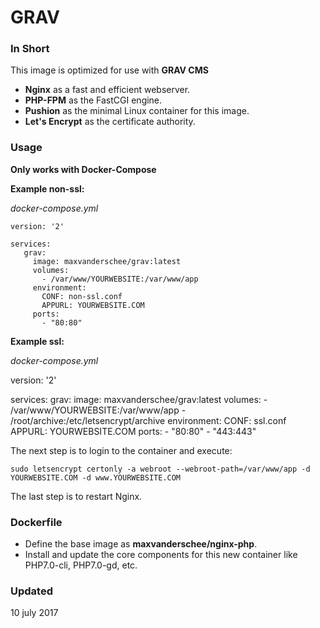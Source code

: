 # GRAV

### In Short
This image is optimized for use with **GRAV CMS**
+ **Nginx** as a fast and efficient webserver.
+ **PHP-FPM** as the FastCGI engine.
+ **Pushion** as the minimal Linux container for this image.
+ **Let's Encrypt** as the certificate authority.

### Usage
**Only works with Docker-Compose**

**Example non-ssl:**

*docker-compose.yml*

    version: '2'

    services:
       grav:
         image: maxvanderschee/grav:latest
         volumes:
           - /var/www/YOURWEBSITE:/var/www/app
         environment:
           CONF: non-ssl.conf
           APPURL: YOURWEBSITE.COM
         ports:
           - "80:80"

**Example ssl:**

*docker-compose.yml*

   version: '2'

   services:
      grav:
        image: maxvanderschee/grav:latest
        volumes:
          - /var/www/YOURWEBSITE:/var/www/app
          - /root/archive:/etc/letsencrypt/archive
        environment:
          CONF: ssl.conf
          APPURL: YOURWEBSITE.COM
        ports:
          - "80:80"
          - "443:443"

The next step is to login to the container and execute:

``sudo letsencrypt certonly -a webroot --webroot-path=/var/www/app -d YOURWEBSITE.COM -d www.YOURWEBSITE.COM``

The last step is to restart Nginx.

### Dockerfile

+ Define the base image as **maxvanderschee/nginx-php**.
+ Install and update the core components for this new container like PHP7.0-cli, PHP7.0-gd, etc.

### Updated
10 july 2017
